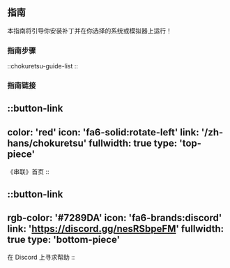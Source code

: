 ## 指南
本指南将引导你安装补丁并在你选择的系统或模拟器上运行！

### 指南步骤
::chokuretsu-guide-list
::

### 指南链接
::button-link
---
color: 'red'
icon: 'fa6-solid:rotate-left'
link: '/zh-hans/chokuretsu'
fullwidth: true
type: 'top-piece'
---
《串联》首页
::

::button-link
---
rgb-color: '#7289DA'
icon: 'fa6-brands:discord'
link: 'https://discord.gg/nesRSbpeFM'
fullwidth: true
type: 'bottom-piece'
---
在 Discord 上寻求帮助
::